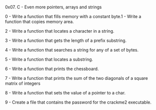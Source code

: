 0x07. C - Even more pointers, arrays and strings



0 - Write a function that fills memory with a constant byte.1 - Write a function that copies memory area.

2 - Write a function that locates a character in a string.

3 - Write a function that gets the length of a prefix substring.

4 - Write a function that searches a string for any of a set of bytes.

5 - Write a function that locates a substring.

6 - Write a function that prints the chessboard.

7 - Write a function that prints the sum of the two diagonals of a square matrix of integers

8 - Write a function that sets the value of a pointer to a char.

9 - Create a file that contains the password for the crackme2 executable.


